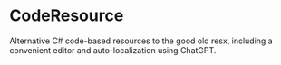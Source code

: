# CodeResource
Alternative C# code-based resources to the good old resx, including a convenient editor and auto-localization using ChatGPT.
